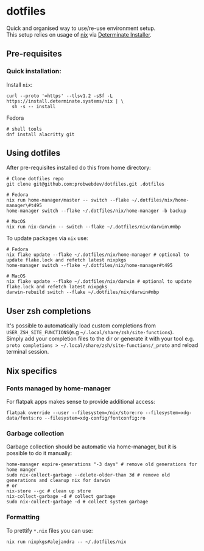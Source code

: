 # dotfiles

Quick and organised way to use/re-use environment setup.\
This setup relies on usage of [nix](https://nixos.org/) via [Determinate Installer](https://github.com/DeterminateSystems/nix-installer?tab=readme-ov-file#install-nix).

## Pre-requisites

### Quick installation:

Install `nix`:

```shell
curl --proto '=https' --tlsv1.2 -sSf -L https://install.determinate.systems/nix | \
  sh -s -- install
```

Fedora

```shell
# shell tools
dnf install alacritty git
```

## Using dotfiles

After pre-requisites installed do this from home directory:

```shell
# Clone dotfiles repo
git clone git@github.com:probwebdev/dotfiles.git .dotfiles

# Fedora
nix run home-manager/master -- switch --flake ~/.dotfiles/nix/home-manager\#t495
home-manager switch --flake ~/.dotfiles/nix/home-manager -b backup

# MacOS
nix run nix-darwin -- switch --flake ~/.dotfiles/nix/darwin\#mbp
```

To update packages via `nix` use:

```shell
# Fedora
nix flake update --flake ~/.dotfiles/nix/home-manager # optional to update flake.lock and refetch latest nixpkgs
home-manager switch --flake ~/.dotfiles/nix/home-manager#t495

# MacOS
nix flake update --flake ~/.dotfiles/nix/darwin # optional to update flake.lock and refetch latest nixpgks
darwin-rebuild switch --flake ~/.dotfiles/nix/darwin#mbp
```

## User zsh completions

It's possible to automatically load custom completions from `USER_ZSH_SITE_FUNCTIONS`(e.g `~/.local/share/zsh/site-functions`).\
Simply add your completion files to the dir or generate it with your tool e.g. `proto completions > ~/.local/share/zsh/site-functions/_proto` and reload terminal session.

## Nix specifics

### Fonts managed by home-manager

For flatpak apps makes sense to provide additional access:

```shell
flatpak override --user --filesystem=/nix/store:ro --filesystem=xdg-data/fonts:ro --filesystem=xdg-config/fontconfig:ro
```

### Garbage collection

Garbage collection should be automatic via home-manager, but it is possible to do it manually:

```shell
home-manager expire-generations "-3 days" # remove old generations for home manger
sudo nix-collect-garbage --delete-older-than 3d # remove old generations and cleanup nix for darwin
# or
nix-store --gc # clean up store
nix-collect-garbage -d # collect garbage
sudo nix-collect-garbage -d # collect system garbage
```

### Formatting

To prettify `*.nix` files you can use:

```shell
nix run nixpkgs#alejandra -- ~/.dotfiles/nix
```
